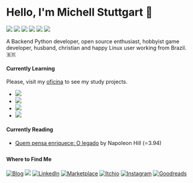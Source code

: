 # Hello, I'm Michell Stuttgart 👋

![](https://img.shields.io/badge/Code-Python-informational?style=flat-square&logo=python&logoColor=white&color=78BCC4)
![](https://img.shields.io/badge/Shell-Bash-informational?style=flat-square&logo=gnu-bash&logoColor=white&color=78BCC4)
![](https://img.shields.io/badge/Database-Postgresql-informational?style=flat-square&logo=postgresql&logoColor=white&color=78BCC4)
![](https://img.shields.io/badge/Tools-VsCode-informational?style=flat-square&logo=visualstudiocode&logoColor=white&color=78BCC4)
![](https://img.shields.io/badge/Tools-Git-informational?style=flat-square&logo=git&logoColor=white&color=78BCC4)
![](https://img.shields.io/badge/OS-Linux-informational?style=flat-square&logo=linux&logoColor=white&color=78BCC4)

A Backend Python developer, open source enthusiast, hobbyist game developer, husband, christian and happy Linux user working from Brazil. 🇧🇷

#### Currently Learning

Please, visit my [oficina](https://github.com/mstuttgart/oficina) to see my study projects.

* ![](https://img.shields.io/badge/Tools-Ansible-informational?style=flat-square&logo=ansible&logoColor=white&color=78BCC4) 
* ![](https://img.shields.io/badge/Code-Javascript-informational?style=flat-square&logo=javascript&logoColor=white&color=78BCC4)
* ![](https://img.shields.io/badge/Code-CSS-informational?style=flat-square&logo=css3&logoColor=white&color=78BCC4)
* ![](https://img.shields.io/badge/Code-HTML-informational?style=flat-square&logo=html5&logoColor=white&color=78BCC4)

#### Currently Reading
<!-- GOODREADS-LIST:START -->
- [Quem pensa enriquece: O legado](https://www.goodreads.com/review/show/4408808615?utm_medium=api&utm_source=rss) by Napoleon Hill (⭐️3.94)
<!-- GOODREADS-LIST:END -->

#### Where to Find Me
<p>
  <a href="https://mstuttgart.github.io/" target="_blank"><img alt="Blog" src="https://img.shields.io/badge/blog-gray.svg?style=for-the-badge&logo=www&logoColor=afc8a0" /></a>
  <a href="mailto:michellstut@gmail.com"><img src = "https://img.shields.io/badge/gmail-red?&style=for-the-badge&logo=gmail&logoColor=white"></a> 
  <a href="https://www.linkedin.com/in/mstuttgart" target="_blank"><img alt="LinkedIn" src="https://img.shields.io/badge/linkedin-blue.svg?&style=for-the-badge&logo=linkedin&logoColor=white" /></a>
  <a href="https://marketplace.visualstudio.com/publishers/mstuttgart" target="_blank"><img alt="Marketplace" src="https://img.shields.io/badge/marketplace-yellow.svg?&style=for-the-badge&logo=visual-studio-code&logoColor=white" /></a>
  <a href="https://mstuttgart.itch.io" target="_blank"><img alt="Itchio" src="https://img.shields.io/badge/itchio-gray.svg?&style=for-the-badge&logo=itch.io&logoColor=white" /></a>
  <a href="https://www.instagram.com/michstuttgart/" target="_blank"><img alt="Instagram" src="https://img.shields.io/badge/Instagram-E4405F?style=for-the-badge&logo=instagram&logoColor=white" /></a>
  <a href="https://goodreads.com/mstuttgart" target="_blank"><img alt="Goodreads" src="https://img.shields.io/badge/Goodreads-EDE6D6.svg?&style=for-the-badge&logo=goodreads&logoColor=6E5942" /></a>
</p>
